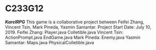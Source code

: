 # C233G12
***********************************************KarelRPG***********************************************
This game is a collaborative project between Feifei Zhang, Vincent Tsin, Mark Pineda, Yasmin Samantar.
Project Start Date: July 10, 2019.
Feifei Zhang:
Player.java
Colletible.java
Vincent Tsin:
ActionPrompt.java
EndGame.java
Mark Pineda:
Enemy.java
Yasmin Samantar:
Maps.java
PhysicalColletible.java